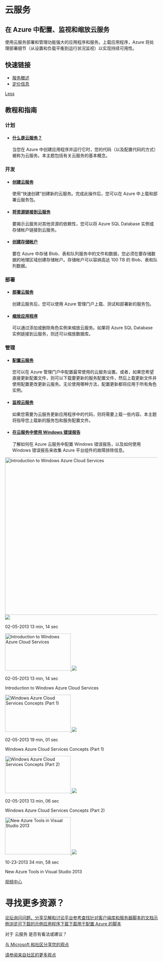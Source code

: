 <properties linkid="dev-net-Cloud-Service" urlDisplayName="Windows Azure Cloud Service" pageTitle="Windows Azure 服务管理：云服务" metaKeywords="Cloud Service" description="" metaCanonical="" services="Cloud Service" documentationCenter="Services" title="Configure, monitor, and scale your cloud services in Azure" authors="" solutions="" manager="" editor="" />

<h1>云服务</h1>
<div class="wa-spacer wa-spacer-6down">
<h2>在 Azure 中配置、监视和缩放云服务</h2>
<p>使用云服务部署和管理功能强大的应用程序和服务。上载应用程序，Azure 将处理部署细节（从设置和负载平衡到运行状况监视）以实现持续可用性。</p>
<h2>快速链接</h2>
<ul class="wa-linkList">
<li><a href="http://www.windowsazure.cn/zh-cn/manage/services/cloud-services/" title="" class="wa-arrowLink-light">服务概述</a></li>
<li style="display:none"><a href="http://www.windowsazure.cn/zh-cn/solutions/web/" title="" class="wa-arrowLink-light">可交付的解决方案</a></li>
<li><a href="http://www.windowsazure.cn/pricing/overview/" title="" class="wa-arrowLink-light">定价信息</a></li>
</ul>
</div>
<div style="display:none" class="wa-spacer wa-spacer-asideLight wa-spacer-4down">
<p>特色</p>
<ul class="wa-iconList">
<li><a href="http://www.windowsazure.cn/zh-cn/documentation/articles/cloud-services-dotnet-get-started/" title=""> Azure 云服务和 ASP.NET 入门 </a></li>
<li style="display:none"><a href="http://www.youtube.com/watch?v=_mMHuUQz9Y0" title=""> 创建和管理云服务 </a></li>
<li><a href="http://channel9.msdn.com/Series/Windows-Azure-Cloud-Services-Tutorials/Walkthrough-of-the-Management-Portal-for-Windows-Azure-Cloud-Services/" title=""> 云服务管理门户 </a></li>
</ul>
</div>

<div class="wa-content wa-content-divided"><a style="display:none" href="http://www.windowsazure.cn/zh-cn/manage/services/cloud-services/#" title="" class="wa-showLessMore wa-showMore" data-control="showLessMore">More</a><a href="http://www.windowsazure.cn/zh-cn/manage/services/cloud-services/#" title="" class="wa-showLessMore wa-showLess active" data-control="showLessMore">Less</a>
<h2>教程和指南</h2>
</div>
<div class="wa-content wa-content-4up wa-content-divided">
<div class="wa-spacer">
<h3>计划</h3>
</div>
<div class="wa-spacer wa-spacer-3down">
<ul class="wa-linkList">
<li>
<h4><a href="http://www.windowsazure.cn/zh-cn/manage/services/cloud-services/what-is-a-cloud-service/" title="">什么是云服务？</a></h4>
<div>
<p>当您在 Azure 中创建应用程序并运行它时，您的代码（以及配置代码的方式）被称为云服务。本主题包括有关云服务的基本概念。</p>
</div>
</li>

<li style="display:none">
<h4><a href="http://www.windowsazure.cn/zh-cn/documentation/articles/fundamentals-application-models/" title="">Azure 执行模型</a></h4>
<div>
<p>Azure 提供了三种可用于承载 Web 应用程序的计算模型：网站、云服务和虚拟机。本主题概述了三种模型和信息，以帮助您确定适用于您的应用程序的模型。</p>
</div>
</li>
</ul>
</div>
</div>
<div class="wa-content wa-content-4up wa-content-divided">
<div class="wa-spacer">
<h3>开发</h3>
</div>
<div class="wa-spacer wa-spacer-3down">
<ul class="wa-linkList">
<li>
<h4><a href="http://www.windowsazure.cn/zh-cn/manage/services/cloud-services/how-to-create-and-deploy-a-cloud-service/" title="">创建云服务</a></h4>
<div>
<p>使用“快速创建”创建新的云服务。完成此操作后，您可以在 Azure 中上载和部署云服务包。</p>
</div>
</li>

<li style="display:none">
<h4><a href="http://www.windowsazure.cn/zh-cn/documentation/articles/cloud-services-dotnet-get-started/" title="">Azure 云服务和 ASP.NET 入门</a></h4>
</li>

<li>
<h4><a href="http://www.windowsazure.cn/zh-cn/manage/services/cloud-services/how-to-manage-a-cloud-service/#linkresources" title="">将资源链接到云服务</a></h4>
<div>
<p>要揭示云服务对其他资源的依赖性，您可以将 Azure SQL Database 实例或存储帐户链接到云服务。</p>
</div>
</li>
<li>
<h4><a href="http://www.windowsazure.cn/zh-cn/documentation/articles/storage-create-storage-account/" title="">创建存储帐户</a></h4>
<div>
<p>要在 Azure 中存储 Blob、表和队列服务中的文件和数据，您必须在要存储数据的地理区域创建存储帐户。存储帐户可以容纳高达 100 TB 的 Blob、表和队列数据。</p>
</div>
</li>
</ul>
</div>
</div>
<div class="wa-content wa-content-4up wa-content-divided">
<div class="wa-spacer">
<h3>部署</h3>
</div>
<ul>
<li>
<h4><a href="http://www.windowsazure.cn/zh-cn/documentation/articles/cloud-services-how-to-create-deploy/" title="">部署云服务</a></h4>
<div>
<p>创建云服务后，您可以使用 Azure 管理门户上载、测试和部署新的服务包。</p>
</div>
</li>
<li>
<h4><a href="http://www.windowsazure.cn/zh-cn/documentation/articles/cloud-services-how-to-scale/" title="">缩放应用程序</a></h4>
<div>
<p>可以通过添加或删除角色实例来缩放云服务。如果将 Azure SQL Database 实例链接到云服务，则还可以缩放数据库。</p>
</div>
</li>
</ul>
</div>
<div class="wa-content wa-content-4up wa-content-divided">
<div class="wa-spacer">
<h3>管理</h3>
</div>
<div class="wa-spacer wa-spacer-3down">
<ul class="wa-linkList">
<li>
<h4><a href="http://www.windowsazure.cn/zh-cn/manage/services/cloud-services/how-to-configure-a-cloud-service/" title="">配置云服务</a></h4>
<div>
<p>您可以在 Azure 管理门户中配置最常使用的云服务设置。或者，如果您希望直接更新配置文件，则可以下载要更新的服务配置文件，然后上载更新文件并使用配置更改更新云服务。无论使用哪种方法，配置更新都将应用于所有角色实例。</p>
</div>
</li>

<li style="display:none">
<h4><a href="http://www.windowsazure.cn/zh-cn/documentation/articles/cloud-services-how-to-manage/#updaterole" title="">更新云服务角色或部署</a></h4>
<div>
<p>如果您需要为云服务更新应用程序中的代码，则将需要上载一些内容。本主题将指导您上载新的服务包和服务配置文件。</p>
</div>
</li>

<li>
<h4><a href="http://www.windowsazure.cn/zh-cn/manage/services/cloud-services/how-to-monitor-a-cloud-service/" title="">监视云服务</a></h4>
<div>
<p>如果您需要为云服务更新应用程序中的代码，则将需要上载一些内容。本主题将指导您上载新的服务包和服务配置文件。</p>
</div>
</li>

<li style="display:none">
<h4><a href="http://www.windowsazure.cn/zh-cn/documentation/articles/cloud-services-dotnet-diagnostics/" title="">在 Azure 中启用诊断</a></h4>
<div>
<p>从 Azure 中运行的辅助角色、Web 角色或虚拟机收集诊断数据以排查问题。</p>
</div>
</li>

<li>
<h4><a href="http://download.microsoft.com/download/C/4/8/C48CAA93-537E-453B-A3EE-55AC0300BD95/WER-in-Azure_Aug2014.pdf" title="">在云服务中使用 Windows 错误报告</a></h4>
<div>
<p>了解如何在 Azure 云服务中配置 Windows 错误报告，以及如何使用 Windows 错误报告来收集 Azure 平台组件的故障排除信息。</p>
</div>
</li>
</ul>
</div>
</div>

<div style="display:none" class="wa-content">
<p>视频</p>
</div>
<div class="wa-content">
<div class="wa-video-switcher" data-control="video-switcher">
<div class="main-video"><a href="http://www.windowsazure.cn/zh-cn/documentation/videos/introduction-to-cloud-services/" title="Introduction to Windows Azure Cloud Services" class="wa-video-thumbnail wa-video-thumbnail-mega" data-control="video" data-expanding="false" data-ch9="//channel9.msdn.com/Series/Windows-Azure-Cloud-Services-Tutorials/Introduction-to-Windows-Azure-Cloud-Services//player"><img src="http://media.ch9.ms/ch9/484b/feca8582-05c1-4342-bffc-0cf9a178484b/IntroToCloudServices_512.jpg" width="920" height="517" alt="Introduction to Windows Azure Cloud Services"/> <img src="http://acom.azurecomcdn.net/80C57D/cdn/images/20141016-0429-478/icon/VideoPlay.svg" class="play-icon"/></a>
<p class="thumbnail-meta thumbnail-meta-line1"><span class="item1">02-05-2013</span> <span class="item2">13 min, 14 sec</span></p>
</div>
<div class="videos">
<div class="video active"><a href="http://www.windowsazure.cn/zh-cn/documentation/videos/introduction-to-cloud-services/" title="Introduction to Windows Azure Cloud Services" class="wa-video-thumbnail wa-video-thumbnail-mini" data-control="" data-expanding="false" data-ch9="//channel9.msdn.com/Series/Windows-Azure-Cloud-Services-Tutorials/Introduction-to-Windows-Azure-Cloud-Services//player"><img src="http://media.ch9.ms/ch9/484b/feca8582-05c1-4342-bffc-0cf9a178484b/IntroToCloudServices_512.jpg" width="216" height="122" alt="Introduction to Windows Azure Cloud Services"/> <img src="http://acom.azurecomcdn.net/80C57D/cdn/images/20141016-0429-478/icon/VideoPlay.svg" class="play-icon"/></a>
<p class="thumbnail-meta thumbnail-meta-line1"><span class="item1">02-05-2013</span> <span class="item2">13 min, 14 sec</span></p>
<p>Introduction to Windows Azure Cloud Services</p>
</div>
<div class="video "><a href="http://www.windowsazure.cn/zh-cn/documentation/videos/cloud-services-concepts-part-1/" title="Windows Azure Cloud Services Concepts (Part 1)" class="wa-video-thumbnail wa-video-thumbnail-mini" data-control="" data-expanding="false" data-ch9="//channel9.msdn.com/Series/Windows-Azure-Cloud-Services-Tutorials/Windows-Azure-Cloud-Services-Concepts-Part-1//player"><img src="http://media.ch9.ms/ch9/f1ea/aa722616-69cc-4c89-94c4-bb3d5524f1ea/CloudServicesConcepts1_512.jpg" width="216" height="122" alt="Windows Azure Cloud Services Concepts (Part 1)"/> <img src="http://acom.azurecomcdn.net/80C57D/cdn/images/20141016-0429-478/icon/VideoPlay.svg" class="play-icon"/></a>
<p class="thumbnail-meta thumbnail-meta-line1"><span class="item1">02-05-2013</span> <span class="item2">19 min, 01 sec</span></p>
<p>Windows Azure Cloud Services Concepts (Part 1)</p>
</div>
<div class="video "><a href="http://www.windowsazure.cn/zh-cn/documentation/videos/cloud-services-concepts-part-2/" title="Windows Azure Cloud Services Concepts (Part 2)" class="wa-video-thumbnail wa-video-thumbnail-mini" data-control="" data-expanding="false" data-ch9="//channel9.msdn.com/Series/Windows-Azure-Cloud-Services-Tutorials/Windows-Azure-Cloud-Services-Concepts-Part-2//player"><img src="http://media.ch9.ms/ch9/6892/ece7b208-32a6-493a-8973-b4076c636892/CloudServicesConcepts2_512.jpg" width="216" height="122" alt="Windows Azure Cloud Services Concepts (Part 2)"/> <img src="http://acom.azurecomcdn.net/80C57D/cdn/images/20141016-0429-478/icon/VideoPlay.svg" class="play-icon"/></a>
<p class="thumbnail-meta thumbnail-meta-line1"><span class="item1">02-05-2013</span> <span class="item2">13 min, 06 sec</span></p>
<p>Windows Azure Cloud Services Concepts (Part 2)</p>
</div>
<div class="video "><a href="http://www.windowsazure.cn/zh-cn/documentation/videos/new-azure-tools-in-visual-studio-2013/" title="New Azure Tools in Visual Studio 2013" class="wa-video-thumbnail wa-video-thumbnail-mini" data-control="" data-expanding="false" data-ch9="//channel9.msdn.com/Shows/Visual-Studio-Toolbox/New-Azure-Tools-in-Visual-Studio-2013/player"><img src="http://files.channel9.msdn.com/thumbnail/6a34792b-95a3-4a93-b50f-eeb137390f32.png" width="216" height="122" alt="New Azure Tools in Visual Studio 2013"/> <img src="http://acom.azurecomcdn.net/80C57D/cdn/images/20141016-0429-478/icon/VideoPlay.svg" class="play-icon"/></a>
<p class="thumbnail-meta thumbnail-meta-line1"><span class="item1">10-23-2013</span> <span class="item2">34 min, 58 sec</span></p>
<p>New Azure Tools in Visual Studio 2013</p>
</div>
</div>
</div>
<p><a href="http://www.windowsazure.cn/zh-cn/documentation/videos/index/?services=cloud-services" title="" class="wa-arrowLinkLarge">视频中心</a></p>
</div>
<div class="wa-content">
<h1>寻找更多资源？</h1>
<div class="wa-resourceBlockRow"><a href="https://social.msdn.microsoft.com/Forums/azure/zh-CN/home?forum=windowsazurezhchs&filter=alltypes&sort=lastpostdesc" title="" class="wa-resourceBlock"><span class="wa-resourceBlock-header">论坛</span>询问问题、分享见解和讨论平台</a><a href="http://msdn.microsoft.com/zh-cn/library/windowsazure/ee460812" title="" class="wa-resourceBlock"><span class="wa-resourceBlock-header">参考</span>查找针对客户端库和服务器脚本的文档</a><a href="http://code.msdn.microsoft.com/windowsazure/site/search?query=cloud%20services&amp;f%5B0%5D.Value=cloud%20services&amp;f%5B0%5D.Type=SearchText&amp;ac=5" title="" class="wa-resourceBlock"><span class="wa-resourceBlock-header">示例</span>浏览可下载的示例应用程序</a><a href="http://www.windowsazure.cn/zh-cn/downloads/?sdk=net" title="" class="wa-resourceBlock"><span class="wa-resourceBlock-header">下载</span>下载用于配置 Azure 的脚本</a></div>
<p>对于 云服务 是否有看法或建议？</p>
<p><a href="http://feedback.azure.com/forums/169386-cloud-services" title="" class="wa-arrowLink uservoice" data-forum="169386">与 Microsoft 和社区分享您的观点</a></p>
<p><a href="http://feedback.azure.com/forums/169386-cloud-services" title="" class="wa-arrowLink">请参阅来自社区的更多观点</a></p>
</div>
